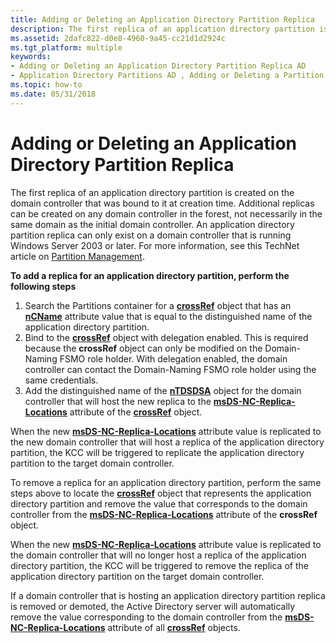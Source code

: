 ```yaml
---
title: Adding or Deleting an Application Directory Partition Replica
description: The first replica of an application directory partition is created on the domain controller that was bound to it at creation time.
ms.assetid: 2dafc822-d0e8-4960-9a45-cc21d1d2924c
ms.tgt_platform: multiple
keywords:
- Adding or Deleting an Application Directory Partition Replica AD
- Application Directory Partitions AD , Adding or Deleting a Partition Replica
ms.topic: how-to
ms.date: 05/31/2018
---
```


# Adding or Deleting an Application Directory Partition Replica

The first replica of an application directory partition is created on the domain controller that was bound to it at creation time. Additional replicas can be created on any domain controller in the forest, not necessarily in the same domain as the initial domain controller. An application directory partition replica can only exist on a domain controller that is running Windows Server 2003 or later. For more information, see this TechNet article on [Partition Management](/previous-versions/windows/it-pro/windows-server-2008-R2-and-2008/cc730970(v=ws.10)).

**To add a replica for an application directory partition, perform the following steps**

1.  Search the Partitions container for a [**crossRef**](/windows/desktop/ADSchema/c-crossref) object that has an [**nCName**](/windows/desktop/ADSchema/a-ncname) attribute value that is equal to the distinguished name of the application directory partition.
2.  Bind to the [**crossRef**](/windows/desktop/ADSchema/c-crossref) object with delegation enabled. This is required because the **crossRef** object can only be modified on the Domain-Naming FSMO role holder. With delegation enabled, the domain controller can contact the Domain-Naming FSMO role holder using the same credentials.
3.  Add the distinguished name of the [**nTDSDSA**](/windows/desktop/ADSchema/c-ntdsdsa) object for the domain controller that will host the new replica to the [**msDS-NC-Replica-Locations**](/windows/desktop/ADSchema/a-msds-nc-replica-locations) attribute of the [**crossRef**](/windows/desktop/ADSchema/c-crossref) object.

When the new [**msDS-NC-Replica-Locations**](/windows/desktop/ADSchema/a-msds-nc-replica-locations) attribute value is replicated to the new domain controller that will host a replica of the application directory partition, the KCC will be triggered to replicate the application directory partition to the target domain controller.

To remove a replica for an application directory partition, perform the same steps above to locate the [**crossRef**](/windows/desktop/ADSchema/c-crossref) object that represents the application directory partition and remove the value that corresponds to the domain controller from the [**msDS-NC-Replica-Locations**](/windows/desktop/ADSchema/a-msds-nc-replica-locations) attribute of the **crossRef** object.

When the new [**msDS-NC-Replica-Locations**](/windows/desktop/ADSchema/a-msds-nc-replica-locations) attribute value is replicated to the domain controller that will no longer host a replica of the application directory partition, the KCC will be triggered to remove the replica of the application directory partition on the target domain controller.

If a domain controller that is hosting an application directory partition replica is removed or demoted, the Active Directory server will automatically remove the value corresponding to the domain controller from the [**msDS-NC-Replica-Locations**](/windows/desktop/ADSchema/a-msds-nc-replica-locations) attribute of all [**crossRef**](/windows/desktop/ADSchema/c-crossref) objects.

 

 
